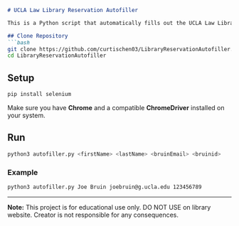 ````markdown
# UCLA Law Library Reservation Autofiller

This is a Python script that automatically fills out the UCLA Law Library reservation form using Selenium.

## Clone Repository
```bash
git clone https://github.com/curtischen03/LibraryReservationAutofiller.git
cd LibraryReservationAutofiller
````

## Setup

```bash
pip install selenium
```

Make sure you have **Chrome** and a compatible **ChromeDriver** installed on your system.

## Run

```bash
python3 autofiller.py <firstName> <lastName> <bruinEmail> <bruinid>
```

### Example

```bash
python3 autofiller.py Joe Bruin joebruin@g.ucla.edu 123456789
```

---

**Note:**
This project is for educational use only. DO NOT USE on library website. Creator is not responsible for any consequences.

```
```
